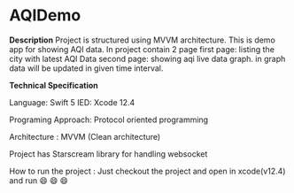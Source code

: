 # AQIDemo
**Description**
Project is structured using MVVM architecture.
This is demo app for showing AQI data. In project contain 2 page 
first page: listing the city with latest AQI Data
second page: showing aqi live data graph. in graph data will be updated in given time interval.


**Technical Specification** 

Language: Swift 5
IED: Xcode 12.4

Programing Approach: Protocol oriented programming 

Architecture : MVVM (Clean architecture)

Project has Starscream library for handling websocket

How to run the project : Just checkout the project and open in xcode(v12.4) and run  😄 😄 😄







